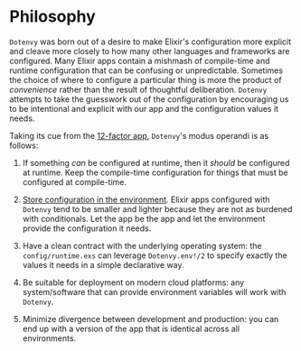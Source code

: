# Philosophy

`Dotenvy` was born out of a desire to make Elixir's configuration more explicit and cleave more closely to how many other languages and frameworks are configured. Many Elixir apps contain a mishmash of compile-time and runtime configuration that can be confusing or unpredictable. Sometimes the choice of where to configure a particular thing is more the product of _convenience_ rather than the result of thoughtful deliberation. `Dotenvy` attempts to take the guesswork out of the configuration by encouraging us to be intentional and explicit with our app and the configuration values it needs.

Taking its cue from the [12-factor app](https://12factor.net/), `Dotenvy`'s modus operandi is as follows:

1. If something _can_ be configured at runtime, then it _should_ be configured at runtime. Keep the compile-time configuration for things that must be configured at compile-time.

2. [Store configuration in the environment](https://12factor.net/config). Elixir apps configured with `Dotenvy` tend to be smaller and lighter because they are not as burdened with conditionals. Let the app be the app and let the environment provide the configuration it needs.

3. Have a clean contract with the underlying operating system: the `config/runtime.exs` can leverage `Dotenvy.env!/2` to specify exactly the values it needs in a simple declarative way.

4. Be suitable for deployment on modern cloud platforms: any system/software that can provide environment variables will work with `Dotenvy`.

5. Minimize divergence between development and production: you can end up with a version of the app that is identical across all environments.
